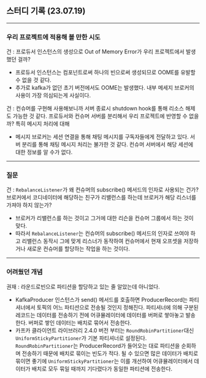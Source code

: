 ## 스터디 기록 (23.07.19)
---
### 우리 프로젝트에 적용해 볼 만한 시도
건 : 프로듀서 인스턴스의 생성으로 Out of Memory Error가 우리 프로젝트에서 발생했던 걸까?  
- 프로듀서 인스턴스는 컴포넌트로써 하나의 빈으로써 생성되므로 OOME를 유발할 수 없을 것 같다.
- 추가로 kafka가 없던 초기 버전에서도 OOME는 발생했다. 내부 메세지 브로커의 사용이 가장 의심되는게 사실이다.

건 : 컨슈머를 구현해 사용해보니까 서버 종료시 shutdown hook를 통해 리소스 해제도 가능한 것 같다. 프로듀서와 컨슈머 서버를 분리해서 우리 프로젝트에 반영할 수 없을까? 특히 메시지 처리에 대해  
- 메시지 브로커는 세션 연결을 통해 채팅 메시지를 구독자들에게 전달하고 있다. 서버 분리를 통해 채팅 메시지 처리는 불가한 것 같다. 컨슈머 서버에서 해당 세션에 대한 정보를 알 수가 없다.

---
### 질문  
건 : `RebalanceListener`가 왜 컨슈머의 subscribe() 메서드의 인자로 사용되는 건가? 브로커에서 코디네이터에 해당하는 친구가 리밸런스를 하는데 브로커가 해당 리스너를 가져야 하지 않는가?  
- 브로커가 리밸런스를 하는 것이고 그거에 대한 리슨을 컨슈머 그룹에서 하는 것이 맞다.
- 따라서 `RebalanceListener`는 컨슈머의 subscribe() 메서드의 인자로 쓰여야 하고 리밸런스 동작시 그에 맞게 리스너가 동작하여 컨슈머에서 현재 오프셋을 저장하거나 새로운 컨슈머를 할당하는 작업을 하는 것이다.

---
### 어려웠던 개념
권재 : 라운드로빈으로 파티션을 할당하고 있는 줄 알았는데 아니었다.
- KafkaProducer 인스턴스가 send() 메서드를 호출하면 ProducerRecord는 파티셔너에서 토픽의 어느 파티션으로 전송될 것인지 정해진다. 파티셔너에 의해 구분된 레코드는 데이터를 전송하기 전에 어큐뮬레이터에 데이터를 버퍼로 쌓아놓고 발송한다. 버퍼로 쌓인 데이터는 배치로 묶어서 전송한다.
- 카프카 클라이언트 라이브러리 2.4.0 버전 부터는 `RoundRobinPartitioner`대신 `UniformStickyPartitioner`가 기본 파티셔너로 설정된다. `RoundRobinPartitioner`는 ProducerRecord가 들어오는 대로 파티션을 순회하며 전송하기 때문에 배치로 묶이는 빈도가 적다. 될 수 있으면 많은 데이터가 배치로 묶이면 좋기에 `UniformStickyPartitioner`는 이를 개선하여 어큐뮬레이터에서 데이터가 배치로 모두 묶일 때까지 기다렸다가 동일한 파티션에 전송한다.
